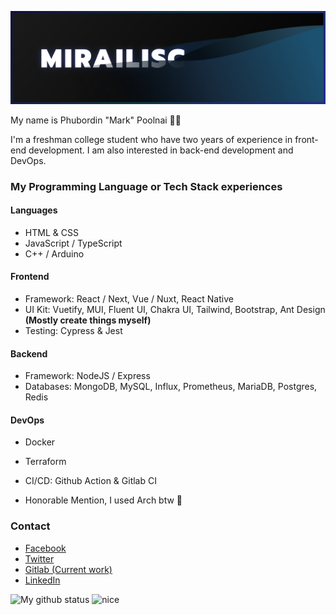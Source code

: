 ![banner](https://raw.githubusercontent.com/Mirailisc/Mirailisc/main/github_banner.svg)

My name is Phubordin "Mark" Poolnai 🧒🏽

I'm a freshman college student who have two years of experience in front-end development. I am also interested in back-end development and DevOps.

### My Programming Language or Tech Stack experiences
#### Languages
- HTML & CSS
- JavaScript / TypeScript
- C++ / Arduino

#### Frontend
- Framework: React / Next, Vue / Nuxt, React Native
- UI Kit: Vuetify, MUI, Fluent UI, Chakra UI, Tailwind, Bootstrap, Ant Design **(Mostly create things myself)**
- Testing: Cypress & Jest

#### Backend
- Framework: NodeJS / Express
- Databases: MongoDB, MySQL, Influx, Prometheus, MariaDB, Postgres, Redis

#### DevOps
- Docker
- Terraform
- CI/CD: Github Action & Gitlab CI

- Honorable Mention, I used Arch btw 🗿

### Contact
- [Facebook](https://facebook.com/MirailiscLm)
- [Twitter](https://twitter.com/Mirailisc)
- [Gitlab (Current work)](https://gitlab.com/Mirailisc)
- [LinkedIn](https://www.linkedin.com/in/phubordin/)

![My github status](https://github-readme-stats.vercel.app/api?username=mirailisc&show_icons=true&theme=tokyonight) <img src="https://media.tenor.com/pkDcBFnvuWoAAAAd/my-reaction-to-that-information-suisei.gif" alt="nice" width="200">

